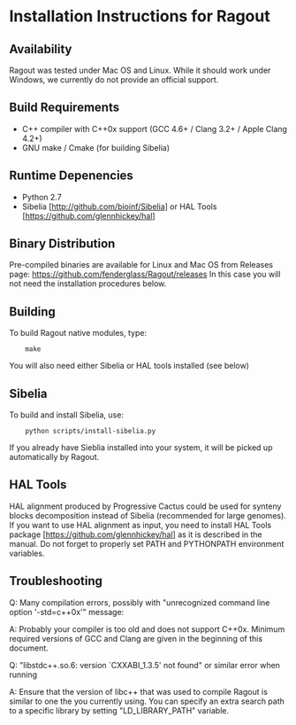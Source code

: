 Installation Instructions for Ragout
====================================

Availability
------------
Ragout was tested under Mac OS and Linux. While it should work
under Windows, we currently do not provide an official support.


Build Requirements
------------------
* C++ compiler with C++0x support (GCC 4.6+ / Clang 3.2+ / Apple Clang 4.2+)
* GNU make / Cmake (for building Sibelia)


Runtime Depenencies
-------------------

* Python 2.7
* Sibelia [http://github.com/bioinf/Sibelia] or HAL Tools [https://github.com/glennhickey/hal]


Binary Distribution
-------------------

Pre-compiled binaries are available for Linux and Mac OS from 
Releases page: https://github.com/fenderglass/Ragout/releases
In this case you will not need the installation procedures below.


Building
--------

To build Ragout native modules, type:
    
        make

You will also need either Sibelia or HAL tools installed (see below)


Sibelia
-------

To build and install Sibelia, use:

        python scripts/install-sibelia.py

If you already have Sieblia installed into your system, it will
be picked up automatically by Ragout.


HAL Tools
---------

HAL alignment produced by Progressive Cactus could be used for synteny 
blocks decomposition instead of Sibelia (recommended for large genomes). 
If you want to use HAL alignment as input,
you need to install HAL Tools package [https://github.com/glennhickey/hal]
as it is described in the manual. Do not forget to properly set PATH and PYTHONPATH
environment variables.


Troubleshooting
---------------

Q: Many compilation errors, possibly with 
"unrecognized command line option '-std=c++0x'" message:

A: Probably your compiler is too old and does not support C++0x. Minimum required
versions of GCC and Clang are given in the beginning of this document.


Q: "libstdc++.so.6: version `CXXABI_1.3.5' not found" or similar error when running

A: Ensure that the version of libc++ that was used to compile Ragout is similar
to one the you currently using. You can specify an extra search path
to a specific library by setting "LD_LIBRARY_PATH" variable.
